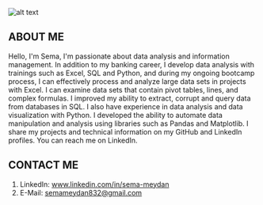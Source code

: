 ![alt text]("C:\Users\hasre\Downloads\data-analyst.webp")

## ABOUT ME 
Hello, I'm Sema, I'm passionate about data analysis and information management. In addition to my banking career, I develop data analysis with trainings such as Excel, SQL and Python, and during my ongoing bootcamp process, I can effectively process and analyze large data sets in projects with Excel. I can examine data sets that contain pivot tables, lines, and complex formulas. I improved my ability to extract, corrupt and query data from databases in SQL. I also have experience in data analysis and data visualization with Python. I developed the ability to automate data manipulation and analysis using libraries such as Pandas and Matplotlib. I share my projects and technical information on my GitHub and LinkedIn profiles. You can reach me on LinkedIn.
## CONTACT ME
1. LinkedIn: www.linkedin.com/in/sema-meydan
2. E-Mail: semameydan832@gmail.com


